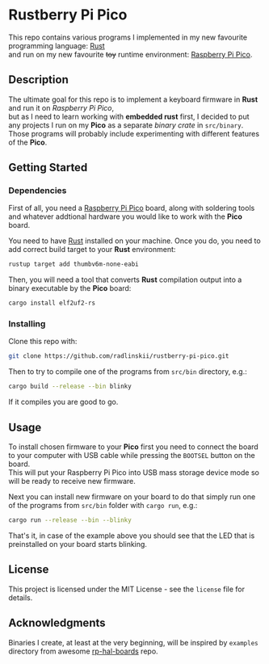 # Rustberry Pi Pico 

This repo contains various programs I implemented in my new favourite programming language: [Rust](https://www.rust-lang.org)<br/> and run on my new favourite ~~toy~~ runtime environment: [Raspberry Pi Pico](https://www.raspberrypi.com/products/raspberry-pi-pico/).

## Description

The ultimate goal for this repo is to implement a keyboard firmware in **Rust** and run it on *Raspberry Pi Pico*,<br/>
but as I need to learn working with **embedded rust** first, I decided to put any projects I run on my **Pico** as a separate *binary crate* in `src/binary`. Those programs will probably include experimenting with different features of the **Pico**.

## Getting Started

### Dependencies

First of all, you need a [Raspberry Pi Pico](https://www.raspberrypi.com/products/raspberry-pi-pico/) board, along with soldering tools and whatever addtional hardware you would like to work with the **Pico** board.

You need to have [Rust](https://www.rust-lang.org/tools/install) installed on your machine.
Once you do, you need to add correct build target to your **Rust** environment: 
```sh
rustup target add thumbv6m-none-eabi
```
Then, you will need a tool that converts **Rust** compilation output into a binary executable by the **Pico** board:
```sh
cargo install elf2uf2-rs
```

### Installing

Clone this repo with:
```sh
git clone https://github.com/radlinskii/rustberry-pi-pico.git
```

Then to try to compile one of the programs from `src/bin` directory, e.g.:
```sh
cargo build --release --bin blinky
```

If it compiles you are good to go.

## Usage

To install chosen firmware to your **Pico** first you need to connect the board to your computer with USB cable while pressing the `BOOTSEL` button on the board.<br/>
This will put your Raspberry Pi Pico into USB mass storage device mode so will be ready to receive new firmware.

Next you can install new firmware on your board to do that simply run one of the programs from `src/bin` folder with `cargo run`, e.g.:
```sh
cargo run --release --bin --blinky
```

That's it, in case of the example above you should see that the LED that is preinstalled on your board starts blinking.

## License

This project is licensed under the MIT License - see the `license` file for details.

## Acknowledgments

Binaries I create, at least at the very beginning, will be inspired by `examples` directory from awesome [rp-hal-boards](https://github.com/rp-rs/rp-hal-boards/tree/main/boards/rp-pico) repo.
